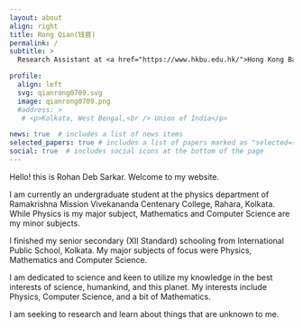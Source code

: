 ```yaml
---
layout: about
align: right
title: Rong Qian(钱蓉)
permalink: /
subtitle: >
  Research Assistant at <a href="https://www.hkbu.edu.hk/">Hong Kong Baptist University.</a>

profile:
  align: left
  svg: qianrong0709.svg
  image: qianrong0709.png
  #address: >
   # <p>Kolkata, West Bengal,<br /> Union of India</p>

news: true  # includes a list of news items
selected_papers: true # includes a list of papers marked as "selected={true}"
social: true  # includes social icons at the bottom of the page
---
```


Hello! this is Rohan Deb Sarkar. Welcome to my website.

I am currently an undergraduate student at the physics department of Ramakrishna Mission Vivekananda Centenary College, Rahara, Kolkata. While Physics is my major subject, Mathematics and Computer Science are my minor subjects.

I finished my senior secondary (XII Standard) schooling from International Public School, Kolkata. My major subjects of focus were Physics, Mathematics and Computer Science.

I am dedicated to science and keen to utilize my knowledge in the best interests of science, humankind, and this planet. My interests include Physics, Computer Science, and a bit of Mathematics.

I am seeking to research and learn about things that are unknown to me.
